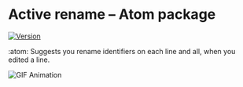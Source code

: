 # Active rename – Atom package

[![Version](https://user-images.githubusercontent.com/7994764/159639785-979ceda6-514c-405e-8bbd-c67de1bde2b9.svg)](https://atom.io/packages/active-rename)

:atom: Suggests you rename identifiers on each line and all, when you edited a line.

![GIF Animation](https://user-images.githubusercontent.com/7994764/159637058-d0c6b23e-4987-4913-b143-ee9f3748ef85.gif)
